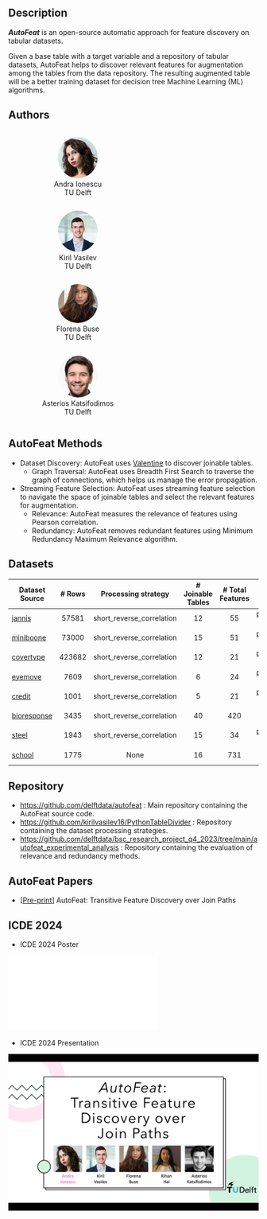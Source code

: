 ## Description

***AutoFeat*** is an open-source automatic approach for feature discovery on tabular datasets. 

Given a base table with a target variable and a repository of tabular datasets, AutoFeat helps to discover relevant 
features for augmentation among the tables from the data repository. The resulting augmented table will be a better 
training dataset for decision tree Machine Learning (ML) algorithms. 


## Authors

<figure class="item" style="vertical-align:top; display: inline-block; text-align:center; width:200px">
    <a href="https://andraionescu.github.io/"><img src="./assets/img/andra_ionescu.jpg" height="auto" width="80" style="border-radius:50%"/></a>
    <figcaption class="caption" style="display:block">Andra Ionescu <br>TU Delft</figcaption>
</figure>

<figure class="item" style="vertical-align:top; display: inline-block; text-align:center; width:200px">
    <a href="https://www.linkedin.com/in/kiril-vasilev/"><img src="./assets/img/kiril_vasilev.jpeg" height="auto" width="80" style="border-radius:50%"/></a>
    <figcaption class="caption" style="display:block">Kiril Vasilev <br>TU Delft</figcaption>
</figure>


<figure class="item" style="vertical-align:top; display: inline-block; text-align:center; width:200px">
    <a href="https://www.linkedin.com/in/florenabuse/"><img src="./assets/img/florena_buse.jpeg" height="auto" width="80" style="border-radius:50%"/></a>
    <figcaption class="caption" style="display:block">Florena Buse <br> TU Delft</figcaption>
</figure>


<figure class="item" style="vertical-align:top; display: inline-block; text-align:center; width:200px">
    <a href="http://asterios.katsifodimos.com/"><img src="./assets/img/asterios_katsifodimos.jpg" height="auto" width="80" style="border-radius:50%"/></a>
    <figcaption class="caption" style="display:block">Asterios Katsifodimos <br>TU Delft</figcaption>
</figure>

## AutoFeat Methods

- Dataset Discovery: AutoFeat uses [Valentine](https://delftdata.github.io/valentine/) to discover joinable tables.
  - Graph Traversal: AutoFeat uses Breadth First Search to traverse the graph of connections, which helps us manage the error propagation. 
- Streaming Feature Selection: AutoFeat uses streaming feature selection to navigate the space of joinable tables and select the relevant features for augmentation. 
  - Relevance: AutoFeat measures the relevance of features using Pearson correlation.
  - Redundancy: AutoFeat removes redundant features using Minimum Redundancy Maximum Relevance algorithm.

## Datasets


| Dataset Source                                                                                                   | # Rows |    Processing strategy    | # Joinable Tables | # Total Features |                                                                  Links                                                                  |
|------------------------------------------------------------------------------------------------------------------|:------:|:-------------------------:|:-----------------:|:----------------:|:---------------------------------------------------------------------------------------------------------------------------------------:|
| [jannis](https://www.openml.org/search?type=data&sort=runs&id=45021&status=active)                               | 57581  | short_reverse_correlation |        12         |        55        |                              [processed data](https://surfdrive.surf.nl/files/index.php/s/OdYbGOwWHytkBdE)                              |
| [miniboone](https://www.openml.org/search?type=data&sort=runs&id=44128&status=active)                            | 73000  | short_reverse_correlation |        15         |        51        |                              [processed data](https://surfdrive.surf.nl/files/index.php/s/OdYbGOwWHytkBdE)                              |
| [covertype](https://www.openml.org/search?type=data&sort=runs&id=44159&status=active)                            | 423682 | short_reverse_correlation |        12         |        21        |                              [processed data](https://surfdrive.surf.nl/files/index.php/s/OdYbGOwWHytkBdE)                              |
| [eyemove](https://www.openml.org/search?type=data&sort=runs&id=44157&status=active)                              |  7609  | short_reverse_correlation |         6         |        24        |                              [processed data](https://surfdrive.surf.nl/files/index.php/s/OdYbGOwWHytkBdE)                              |
| [credit](https://www.openml.org/search?type=data&sort=runs&status=any&id=31)                                     |  1001  | short_reverse_correlation |         5         |        21        |                              [processed data](https://surfdrive.surf.nl/files/index.php/s/OdYbGOwWHytkBdE)                              |
| [bioresponse](https://www.openml.org/search?type=data&sort=runs&id=45019&status=active)                          |  3435  | short_reverse_correlation |        40         |       420        |                              [procssed data](https://surfdrive.surf.nl/files/index.php/s/OdYbGOwWHytkBdE)                               | 
| [steel](https://www.openml.org/search?type=data&sort=runs&status=active&qualities.NumberOfClasses=%3D_2&id=1504) |  1943  | short_reverse_correlation |        15         |        34        |                              [processed data](https://surfdrive.surf.nl/files/index.php/s/OdYbGOwWHytkBdE)                              |
| [school](https://arxiv.org/pdf/2003.09758)                                                                       |  1775  |           None            |        16         |       731        |                             [original data](https://surfdrive.surf.nl/files/index.php/s/9zye8gWOvc96iWY)                                |


## Repository

- <https://github.com/delftdata/autofeat> : Main repository containing the AutoFeat source code. 
- <https://github.com/kirilvasilev16/PythonTableDivider> : Repository containing the dataset processing strategies. 
- <https://github.com/delftdata/bsc_research_project_q4_2023/tree/main/autofeat_experimental_analysis> : Repository containing the evaluation of relevance and redundancy methods.  

## AutoFeat Papers
- [[Pre-print](assets/papers/ICDE_FeatureDiscovery.pdf)] AutoFeat: Transitive Feature Discovery over Join Paths 

## ICDE 2024 

- ICDE 2024 Poster 

[![Poster companion to the paper](assets/poster/AutoFeat_poster-no-bleed.pdf)](assets/poster/AutoFeat_poster-no-bleed.pdf)


- ICDE 2024 Presentation

[![Slides](assets/presentation/slide_0.png)](assets/presentation/AutoFeat-presentation.pdf)

